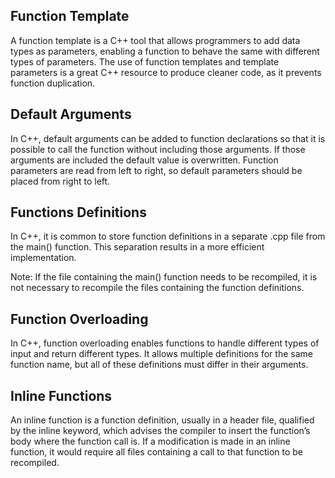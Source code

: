 ## Function Template
A function template is a C++ tool that allows programmers to add data types as parameters, enabling a function to behave the same with different types of parameters. The use of function templates and template parameters is a great C++ resource to produce cleaner code, as it prevents function duplication.

## Default Arguments
In C++, default arguments can be added to function declarations so that it is possible to call the function without including those arguments. If those arguments are included the default value is overwritten. Function parameters are read from left to right, so default parameters should be placed from right to left.

## Functions Definitions
In C++, it is common to store function definitions in a separate .cpp file from the main() function. This separation results in a more efficient implementation.

Note: If the file containing the main() function needs to be recompiled, it is not necessary to recompile the files containing the function definitions.

## Function Overloading
In C++, function overloading enables functions to handle different types of input and return different types. It allows multiple definitions for the same function name, but all of these definitions must differ in their arguments.

## Inline Functions
An inline function is a function definition, usually in a header file, qualified by the inline keyword, which advises the compiler to insert the function’s body where the function call is. If a modification is made in an inline function, it would require all files containing a call to that function to be recompiled.